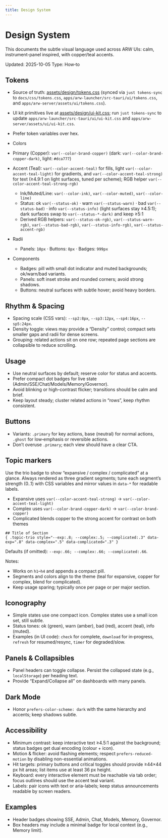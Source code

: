 ```yaml
---
title: Design System
---
```


# Design System

This documents the subtle visual language used across ARW UIs: calm, instrument-panel inspired, with copper/teal accents.

Updated: 2025-10-05
Type: How‑to

## Tokens

- Source of truth: [assets/design/tokens.css](https://github.com/t3hw00t/ARW/blob/main/assets/design/tokens.css) (synced via `just tokens-sync` to `docs/css/tokens.css`, `apps/arw-launcher/src-tauri/ui/tokens.css`, and `apps/arw-server/assets/ui/tokens.css`).
- UI kit primitives live at [assets/design/ui-kit.css](https://github.com/t3hw00t/ARW/blob/main/assets/design/ui-kit.css); run `just tokens-sync` to update `apps/arw-launcher/src-tauri/ui/ui-kit.css` and `apps/arw-server/assets/ui/ui-kit.css`.
- Prefer token variables over hex.
- Colors
- Primary (Copper): `var(--color-brand-copper)` (dark: `var(--color-brand-copper-dark)`, light: `#dca777`)
- Accent (Teal): `var(--color-accent-teal)` for fills, light `var(--color-accent-teal-light)` for gradients, and `var(--color-accent-teal-strong)` for text (≥4.9:1 on light surfaces, tuned per scheme); RGB helper `var(--color-accent-teal-strong-rgb)`
  - Ink/Muted/Line: `var(--color-ink)`, `var(--color-muted)`, `var(--color-line)`
  - Status: ok `var(--status-ok)` · warn `var(--status-warn)` · bad `var(--status-bad)` · info `var(--status-info)` (light surfaces stay ≥4.5:1); dark surfaces swap to `var(--status-*-dark)` and keep ≥5:1
  - Derived RGB helpers: `var(--status-ok-rgb)`, `var(--status-warn-rgb)`, `var(--status-bad-rgb)`, `var(--status-info-rgb)`, `var(--status-accent-rgb)`

- Radii
  - Panels: `10px` · Buttons: `8px` · Badges: `999px`

- Components
  - Badges: pill with small dot indicator and muted backgrounds; ok/warn/bad variants.
  - Panels: soft inset stroke and rounded corners; avoid strong shadows.
  - Buttons: neutral surfaces with subtle hover; avoid heavy borders.

## Rhythm & Spacing

- Spacing scale (CSS vars): `--sp2:8px`, `--sp3:12px`, `--sp4:16px`, `--sp5:24px`.
- Density toggle: views may provide a “Density” control; compact sets smaller gaps and radii for dense screens.
- Grouping: related actions sit on one row; repeated page sections are collapsible to reduce scrolling.

## Usage

- Use neutral surfaces by default; reserve color for status and accents.
- Prefer compact dot badges for live state (Admin/SSE/Chat/Models/Memory/Governor).
- Avoid blinking or high-contrast flicker; transitions should be calm and brief.
- Keep layout steady; cluster related actions in “rows”, keep rhythm consistent.

## Buttons

- Variants: `.primary` for key actions, base (neutral) for normal actions, `.ghost` for low‑emphasis or reversible actions.
- Don’t overuse `.primary`; each view should have a clear CTA.

## Topic markers

Use the trio badge to show “expansive / complex / complicated” at a glance. Always rendered as three gradient segments; tune each segment’s strength (0..1) with CSS variables and mirror values in `data-*` for readable labels.

- Expansive uses `var(--color-accent-teal-strong)` → `var(--color-accent-teal-light)`
- Complex uses `var(--color-brand-copper-dark)` → `var(--color-brand-copper)`
- Complicated blends copper to the strong accent for contrast on both themes

```
## Title of Section
{ .topic-trio style="--exp:.8; --complex:.5; --complicated:.3" data-exp=".8" data-complex=".5" data-complicated=".3" }
```

Defaults (if omitted): `--exp:.66; --complex:.66; --complicated:.66`.

Notes:
- Works on `h1`–`h4` and appends a compact pill.
- Segments and colors align to the theme (teal for expansive, copper for complex, blend for complicated).
- Keep usage sparing; typically once per page or per major section.

## Iconography

- Simple states use one compact icon. Complex states use a small icon set, still subtle.
- Status tones: ok (green), warn (amber), bad (red), accent (teal), info (muted).
- Examples (in UI code): `check` for complete, `download` for in‑progress, `refresh` for resumed/resync, `timer` for degraded/slow.

## Panels & Collapsibles

- Panel headers can toggle collapse. Persist the collapsed state (e.g., `localStorage`) per heading text.
- Provide “Expand/Collapse all” on dashboards with many panels.

## Dark Mode

- Honor `prefers-color-scheme: dark` with the same hierarchy and accents; keep shadows subtle.

## Accessibility

- Minimum contrast: keep interactive text ≥4.5:1 against the background; status badges get dual encoding (colour + icon).
- Motion & flicker: avoid flashing elements; respect `prefers-reduced-motion` by disabling non-essential animations.
- Hit targets: primary buttons and critical toggles should provide ≥44×44 px hit areas; list items use at least 36 px height.
- Keyboard: every interactive element must be reachable via tab order; focus outlines should use the accent teal variant.
- Labels: pair icons with text or aria-labels; keep status announcements readable by screen readers.

## Examples

- Header badges showing SSE, Admin, Chat, Models, Memory, Governor.
- Box headers may include a minimal badge for local context (e.g., Memory limit).
